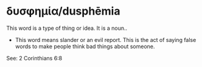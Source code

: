 # δυσφημία/dusphēmia 

This word is a type of thing or idea. It is a noun..

* This word means slander or an evil report. This is the act of saying false words to make people think bad things about someone.

See: 2 Corinthians 6:8
